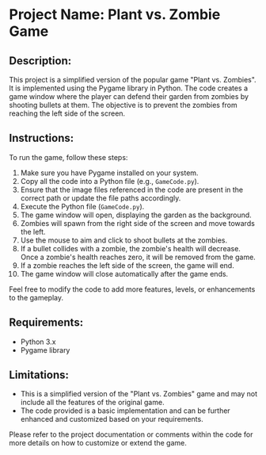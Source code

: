# Project Name: Plant vs. Zombie Game

## Description:
This project is a simplified version of the popular game "Plant vs. Zombies". It is implemented using the Pygame library in Python. The code creates a game window where the player can defend their garden from zombies by shooting bullets at them. The objective is to prevent the zombies from reaching the left side of the screen.

## Instructions:
To run the game, follow these steps:

1. Make sure you have Pygame installed on your system.
2. Copy all the code into a Python file (e.g., `GameCode.py`).
3. Ensure that the image files referenced in the code are present in the correct path or update the file paths accordingly.
4. Execute the Python file (`GameCode.py`).
5. The game window will open, displaying the garden as the background.
6. Zombies will spawn from the right side of the screen and move towards the left.
7. Use the mouse to aim and click to shoot bullets at the zombies.
8. If a bullet collides with a zombie, the zombie's health will decrease. Once a zombie's health reaches zero, it will be removed from the game.
9. If a zombie reaches the left side of the screen, the game will end.
10. The game window will close automatically after the game ends.

Feel free to modify the code to add more features, levels, or enhancements to the gameplay.

## Requirements:
- Python 3.x
- Pygame library

## Limitations:
- This is a simplified version of the "Plant vs. Zombies" game and may not include all the features of the original game.
- The code provided is a basic implementation and can be further enhanced and customized based on your requirements.

Please refer to the project documentation or comments within the code for more details on how to customize or extend the game.
